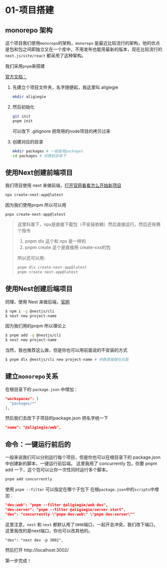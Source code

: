 # 01-项目搭建

## monorepo 架构

这个项目我们使用`monorepo`的架构，`monorepo` 是最近比较流行的架构，他的优点是包和包之间即独立又在一个库中，不用发布也能用最新的版本，现在比较流行的 `next.js/vite/react` 都采用了这种架构。

我们采用`pnpm`来搭建

[官方文档：](https://pnpm.io/workspaces)

1.  先建立个项目文件夹，名字随便起，我这里叫 aligiegie

    ```bash
    mkdir aligiegie
    ```
2.  然后初始化

    ```bash
    git init 
    pnpm init
    ```

    可以改下 .gitignore 把常用的node项目的拷贝过来
3.  创建对应的目录

    ```bash
    mkdir packages # 一般是用packages
    cd packages # 切换到目录下
    ```

## 使用Next创建前端项目

我们项目使用 next 来做前端，[打开官网看看怎么开始新项目](https://nextjs.org/docs/getting-started/installation)

```bash
npx create-next-app@latest
```

因为我们使用pnpm 所以可以用

```
pnpx create-next-app@latest
```

> 这里科普下，npx是直接下载包（不安装依赖）然后直接运行。然后还有俩个指令
>
> 1. pnpm dlx 这个和 npx 是一样的
> 2. pnpm create 这个是直接用 create-xxx的包
>
> 所以还可以用:
>
> ```bash
> pnpm dlx create-next-app@latest
> pnpm create next-app@latest
> ```

## 使用Nest创建后端项目

同理，使用 Nest 来做后端，[官网](https://docs.nestjs.com/#installation)

```bash
$ npm i -g @nestjs/cli
$ nest new project-name
```

因为我们用的pnpm 所以理论上

```bash
$ pnpm add -g @nestjs/cli
$ nest new project-name
```

当然，我也推荐这么做，但是你也可以用前面说的不安装的方式

```bash
$ pnpm dlx @nestjs/cli new project-name # 参数直接跟在后面
```

## 建立`monorepo`关系

在根目录下的 `package.json` 中增加：

```json
"workspaces": [
  "packages/*"
],
```

然后我们去改下子项目的package.json 把名字统一下

```json
"name": "@aligiegie/web",
```

## 命令：一键运行前后的

一般来说我们可以分别运行每个项目，但是你也可以在根目录下的 package.json中创建新的脚本，一键运行前后端。 这里我用了 concurrently 包，你要 pnpm add 一下，这个包可以让你一次性同时运行多个脚本。

```bash
pnpm add concurrently
```

使用 `pnpm --filter` 可以指定在哪个子包下 在根`package.json`中的`scripts`中增加：

```json
"dev:web": "pnpm --filter @aligiegie/web dev",
"dev:server": "pnpm --filter @aligiegie/server start",
"dev": "concurrently \"pnpm dev:web\" \"pnpm dev:server\""
```

这里注意，`nest` 和 `next` 都默认用了`3000`端口，一起开会冲突，我们改下端口， 这里我改的是next端口，你也可以改其他的。

```
"dev": "next dev -p 3002",
```

然后打开 http://localhost:3002/

第一步完成！
